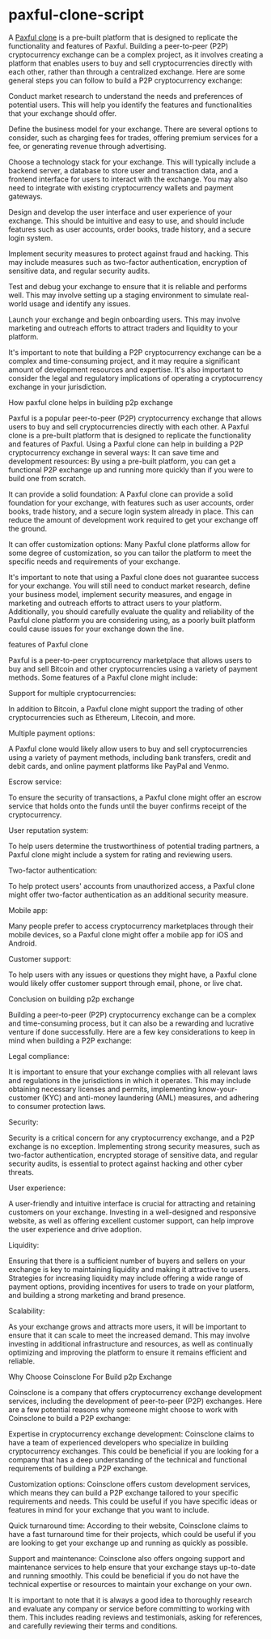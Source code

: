 # paxful-clone-script
A [Paxful clone](https://www.coinsclone.com/paxful-clone-script/?utm_source=github&utm_medium=paxful&utm_campaign=sinu) is a pre-built platform that is designed to replicate the functionality and features of Paxful.
Building a peer-to-peer (P2P) cryptocurrency exchange can be a complex project, as it involves creating a platform that enables users to buy and sell cryptocurrencies directly with each other, rather than through a centralized exchange. Here are some general steps you can follow to build a P2P cryptocurrency exchange:

Conduct market research to understand the needs and preferences of potential users. This will help you identify the features and functionalities that your exchange should offer.

Define the business model for your exchange. There are several options to consider, such as charging fees for trades, offering premium services for a fee, or generating revenue through advertising.

Choose a technology stack for your exchange. This will typically include a backend server, a database to store user and transaction data, and a frontend interface for users to interact with the exchange. You may also need to integrate with existing cryptocurrency wallets and payment gateways.

Design and develop the user interface and user experience of your exchange. This should be intuitive and easy to use, and should include features such as user accounts, order books, trade history, and a secure login system.

Implement security measures to protect against fraud and hacking. This may include measures such as two-factor authentication, encryption of sensitive data, and regular security audits.

Test and debug your exchange to ensure that it is reliable and performs well. This may involve setting up a staging environment to simulate real-world usage and identify any issues.

Launch your exchange and begin onboarding users. This may involve marketing and outreach efforts to attract traders and liquidity to your platform.

It's important to note that building a P2P cryptocurrency exchange can be a complex and time-consuming project, and it may require a significant amount of development resources and expertise. It's also important to consider the legal and regulatory implications of operating a cryptocurrency exchange in your jurisdiction.

How paxful clone helps in building p2p exchange

Paxful is a popular peer-to-peer (P2P) cryptocurrency exchange that allows users to buy and sell cryptocurrencies directly with each other. A Paxful clone is a pre-built platform that is designed to replicate the functionality and features of Paxful.
Using a Paxful clone can help in building a P2P cryptocurrency exchange in several ways:
It can save time and development resources: By using a pre-built platform, you can get a functional P2P exchange up and running more quickly than if you were to build one from scratch.

It can provide a solid foundation: A Paxful clone can provide a solid foundation for your exchange, with features such as user accounts, order books, trade history, and a secure login system already in place. This can reduce the amount of development work required to get your exchange off the ground.

It can offer customization options: Many Paxful clone platforms allow for some degree of customization, so you can tailor the platform to meet the specific needs and requirements of your exchange.

It's important to note that using a Paxful clone does not guarantee success for your exchange. You will still need to conduct market research, define your business model, implement security measures, and engage in marketing and outreach efforts to attract users to your platform. Additionally, you should carefully evaluate the quality and reliability of the Paxful clone platform you are considering using, as a poorly built platform could cause issues for your exchange down the line.

features of Paxful clone

Paxful is a peer-to-peer cryptocurrency marketplace that allows users to buy and sell Bitcoin and other cryptocurrencies using a variety of payment methods. Some features of a Paxful clone might include:

Support for multiple cryptocurrencies: 

In addition to Bitcoin, a Paxful clone might support the trading of other cryptocurrencies such as Ethereum, Litecoin, and more.

Multiple payment options: 

A Paxful clone would likely allow users to buy and sell cryptocurrencies using a variety of payment methods, including bank transfers, credit and debit cards, and online payment platforms like PayPal and Venmo.

Escrow service: 

To ensure the security of transactions, a Paxful clone might offer an escrow service that holds onto the funds until the buyer confirms receipt of the cryptocurrency.

User reputation system: 

To help users determine the trustworthiness of potential trading partners, a Paxful clone might include a system for rating and reviewing users.

Two-factor authentication: 

To help protect users' accounts from unauthorized access, a Paxful clone might offer two-factor authentication as an additional security measure.

Mobile app: 

Many people prefer to access cryptocurrency marketplaces through their mobile devices, so a Paxful clone might offer a mobile app for iOS and Android.

Customer support: 

To help users with any issues or questions they might have, a Paxful clone would likely offer customer support through email, phone, or live chat.


Conclusion on building p2p exchange

Building a peer-to-peer (P2P) cryptocurrency exchange can be a complex and time-consuming process, but it can also be a rewarding and lucrative venture if done successfully. Here are a few key considerations to keep in mind when building a P2P exchange:

Legal compliance: 

It is important to ensure that your exchange complies with all relevant laws and regulations in the jurisdictions in which it operates. This may include obtaining necessary licenses and permits, implementing know-your-customer (KYC) and anti-money laundering (AML) measures, and adhering to consumer protection laws.

Security: 

Security is a critical concern for any cryptocurrency exchange, and a P2P exchange is no exception. Implementing strong security measures, such as two-factor authentication, encrypted storage of sensitive data, and regular security audits, is essential to protect against hacking and other cyber threats.

User experience:

A user-friendly and intuitive interface is crucial for attracting and retaining customers on your exchange. Investing in a well-designed and responsive website, as well as offering excellent customer support, can help improve the user experience and drive adoption.

Liquidity: 

Ensuring that there is a sufficient number of buyers and sellers on your exchange is key to maintaining liquidity and making it attractive to users. Strategies for increasing liquidity may include offering a wide range of payment options, providing incentives for users to trade on your platform, and building a strong marketing and brand presence.

Scalability: 

As your exchange grows and attracts more users, it will be important to ensure that it can scale to meet the increased demand. This may involve investing in additional infrastructure and resources, as well as continually optimizing and improving the platform to ensure it remains efficient and reliable.

Why Choose Coinsclone For Build p2p Exchange

Coinsclone is a company that offers cryptocurrency exchange development services, including the development of peer-to-peer (P2P) exchanges. Here are a few potential reasons why someone might choose to work with Coinsclone to build a P2P exchange:

Expertise in cryptocurrency exchange development: Coinsclone claims to have a team of experienced developers who specialize in building cryptocurrency exchanges. This could be beneficial if you are looking for a company that has a deep understanding of the technical and functional requirements of building a P2P exchange.

Customization options: Coinsclone offers custom development services, which means they can build a P2P exchange tailored to your specific requirements and needs. This could be useful if you have specific ideas or features in mind for your exchange that you want to include.

Quick turnaround time: According to their website, Coinsclone claims to have a fast turnaround time for their projects, which could be useful if you are looking to get your exchange up and running as quickly as possible.

Support and maintenance: Coinsclone also offers ongoing support and maintenance services to help ensure that your exchange stays up-to-date and running smoothly. This could be beneficial if you do not have the technical expertise or resources to maintain your exchange on your own.

It is important to note that it is always a good idea to thoroughly research and evaluate any company or service before committing to working with them. This includes reading reviews and testimonials, asking for references, and carefully reviewing their terms and conditions.

